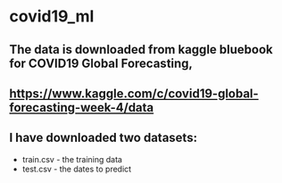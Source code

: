 # covid19_ml

## The data is downloaded from kaggle bluebook for COVID19 Global Forecasting,
## https://www.kaggle.com/c/covid19-global-forecasting-week-4/data

## I have downloaded two datasets:
*	train.csv - the training data
*	test.csv - the dates to predict
